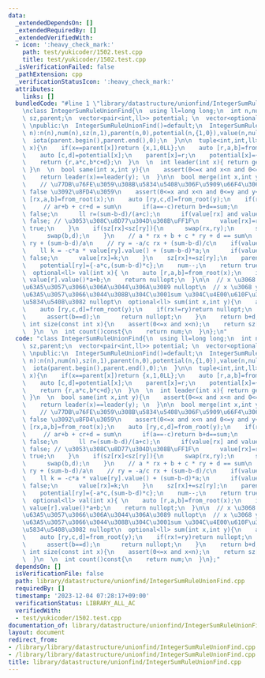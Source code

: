```yaml
---
data:
  _extendedDependsOn: []
  _extendedRequiredBy: []
  _extendedVerifiedWith:
  - icon: ':heavy_check_mark:'
    path: test/yukicoder/1502.test.cpp
    title: test/yukicoder/1502.test.cpp
  _isVerificationFailed: false
  _pathExtension: cpp
  _verificationStatusIcon: ':heavy_check_mark:'
  attributes:
    links: []
  bundledCode: "#line 1 \"library/datastructure/unionfind/IntegerSumRuleUnionFind.cpp\"\
    \nclass IntegerSumRuleUnionFind{\n  using ll=long long;\n  int n,num;\n  vector<int>\
    \ sz,parent;\n  vector<pair<int,ll>> potential; \n  vector<optional<ll>> value;\
    \ \npublic:\n  IntegerSumRuleUnionFind()=default;\n  IntegerSumRuleUnionFind(int\
    \ n):n(n),num(n),sz(n,1),parent(n,0),potential(n,{1,0}),value(n,nullopt){\n  \
    \  iota(parent.begin(),parent.end(),0);\n  }\n\n  tuple<int,int,ll> from_root(int\
    \ x){\n    if(x==parent[x])return {x,1,0LL};\n    auto [r,a,b]=from_root(parent[x]);\n\
    \    auto [c,d]=potential[x];\n    parent[x]=r;\n    potential[x]={a*c,b*c+d};\n\
    \    return {r,a*c,b*c+d};\n  }\n  \n  int leader(int x){ return get<0>(from_root(x));\
    \ }\n  \n  bool same(int x,int y){\n    assert(0<=x and x<n and 0<=y and y<n);\n\
    \    return leader(x)==leader(y); \n  }\n\n  bool merge(int x,int y,ll sum){\n\
    \    // \u77DB\u76FE\u3059\u308B\u5834\u5408\u306F\u5909\u66F4\u306F\u305B\u305A\
    \ false \u3092\u8FD4\u3059\n    assert(0<=x and x<n and 0<=y and y<n);\n    auto\
    \ [rx,a,b]=from_root(x);\n    auto [ry,c,d]=from_root(y);\n    if(rx==ry){\n \
    \     // ar+b + cr+d = sum\n      if(a==-c)return b+d==sum;\n      if((sum-b-d)&1)return\
    \ false;\n      ll r=(sum-b-d)/(a+c);\n      if(value[rx] and value[rx].value()!=r)return\
    \ false; // \u3053\u308C\u8D77\u304D\u308B\uFF1F\n      value[rx]=r;\n      return\
    \ true;\n    }\n    if(sz[rx]<sz[ry]){\n      swap(rx,ry);\n      swap(a,c);\n\
    \      swap(b,d);\n    }\n    // a * rx + b + c * ry + d == sum\n    // rx = -c/a\
    \ ry + (sum-b-d)/a\n    // ry = -a/c rx + (sum-b-d)/c\n    if(value[ry]){\n  \
    \    ll k = -c*a * value[ry].value() + (sum-b-d)*a;\n      if(value[rx] and value[rx].value()!=k)return\
    \ false;\n      value[rx]=k;\n    }\n    sz[rx]+=sz[ry];\n    parent[ry]=rx;\n\
    \    potential[ry]={-a*c,(sum-b-d)*c};\n    num--;\n    return true;\n  }\n\n\
    \  optional<ll> val(int x){ \n    auto [r,a,b]=from_root(x);\n    if(value[r])return\
    \ value[r].value()*a+b;\n    return nullopt;\n  }\n\n  // x \u3068 y \u304C\u96A3\
    \u63A5\u3057\u3066\u306A\u3044\u306A\u3089 nullopt\n  // x \u3068 y \u304C\u96A3\
    \u63A5\u3057\u3066\u3044\u308B\u304C\u3001sum \u304C\u4E00\u610F\u3067\u306A\u3044\
    \u5834\u5408\u3082 nullopt\n  optional<ll> sum(int x,int y){\n    auto [rx,a,b]=from_root(x);\n\
    \    auto [ry,c,d]=from_root(y);\n    if(rx!=ry)return nullopt;\n    if(a==c){\n\
    \      assert(b==d);\n      return nullopt;\n    }\n    return b+d;\n  }\n\n \
    \ int size(const int x){\n    assert(0<=x and x<n);\n    return sz[leader(x)];\n\
    \  }\n  \n  int count()const{\n    return num;\n  }\n};\n"
  code: "class IntegerSumRuleUnionFind{\n  using ll=long long;\n  int n,num;\n  vector<int>\
    \ sz,parent;\n  vector<pair<int,ll>> potential; \n  vector<optional<ll>> value;\
    \ \npublic:\n  IntegerSumRuleUnionFind()=default;\n  IntegerSumRuleUnionFind(int\
    \ n):n(n),num(n),sz(n,1),parent(n,0),potential(n,{1,0}),value(n,nullopt){\n  \
    \  iota(parent.begin(),parent.end(),0);\n  }\n\n  tuple<int,int,ll> from_root(int\
    \ x){\n    if(x==parent[x])return {x,1,0LL};\n    auto [r,a,b]=from_root(parent[x]);\n\
    \    auto [c,d]=potential[x];\n    parent[x]=r;\n    potential[x]={a*c,b*c+d};\n\
    \    return {r,a*c,b*c+d};\n  }\n  \n  int leader(int x){ return get<0>(from_root(x));\
    \ }\n  \n  bool same(int x,int y){\n    assert(0<=x and x<n and 0<=y and y<n);\n\
    \    return leader(x)==leader(y); \n  }\n\n  bool merge(int x,int y,ll sum){\n\
    \    // \u77DB\u76FE\u3059\u308B\u5834\u5408\u306F\u5909\u66F4\u306F\u305B\u305A\
    \ false \u3092\u8FD4\u3059\n    assert(0<=x and x<n and 0<=y and y<n);\n    auto\
    \ [rx,a,b]=from_root(x);\n    auto [ry,c,d]=from_root(y);\n    if(rx==ry){\n \
    \     // ar+b + cr+d = sum\n      if(a==-c)return b+d==sum;\n      if((sum-b-d)&1)return\
    \ false;\n      ll r=(sum-b-d)/(a+c);\n      if(value[rx] and value[rx].value()!=r)return\
    \ false; // \u3053\u308C\u8D77\u304D\u308B\uFF1F\n      value[rx]=r;\n      return\
    \ true;\n    }\n    if(sz[rx]<sz[ry]){\n      swap(rx,ry);\n      swap(a,c);\n\
    \      swap(b,d);\n    }\n    // a * rx + b + c * ry + d == sum\n    // rx = -c/a\
    \ ry + (sum-b-d)/a\n    // ry = -a/c rx + (sum-b-d)/c\n    if(value[ry]){\n  \
    \    ll k = -c*a * value[ry].value() + (sum-b-d)*a;\n      if(value[rx] and value[rx].value()!=k)return\
    \ false;\n      value[rx]=k;\n    }\n    sz[rx]+=sz[ry];\n    parent[ry]=rx;\n\
    \    potential[ry]={-a*c,(sum-b-d)*c};\n    num--;\n    return true;\n  }\n\n\
    \  optional<ll> val(int x){ \n    auto [r,a,b]=from_root(x);\n    if(value[r])return\
    \ value[r].value()*a+b;\n    return nullopt;\n  }\n\n  // x \u3068 y \u304C\u96A3\
    \u63A5\u3057\u3066\u306A\u3044\u306A\u3089 nullopt\n  // x \u3068 y \u304C\u96A3\
    \u63A5\u3057\u3066\u3044\u308B\u304C\u3001sum \u304C\u4E00\u610F\u3067\u306A\u3044\
    \u5834\u5408\u3082 nullopt\n  optional<ll> sum(int x,int y){\n    auto [rx,a,b]=from_root(x);\n\
    \    auto [ry,c,d]=from_root(y);\n    if(rx!=ry)return nullopt;\n    if(a==c){\n\
    \      assert(b==d);\n      return nullopt;\n    }\n    return b+d;\n  }\n\n \
    \ int size(const int x){\n    assert(0<=x and x<n);\n    return sz[leader(x)];\n\
    \  }\n  \n  int count()const{\n    return num;\n  }\n};"
  dependsOn: []
  isVerificationFile: false
  path: library/datastructure/unionfind/IntegerSumRuleUnionFind.cpp
  requiredBy: []
  timestamp: '2023-12-04 07:28:17+09:00'
  verificationStatus: LIBRARY_ALL_AC
  verifiedWith:
  - test/yukicoder/1502.test.cpp
documentation_of: library/datastructure/unionfind/IntegerSumRuleUnionFind.cpp
layout: document
redirect_from:
- /library/library/datastructure/unionfind/IntegerSumRuleUnionFind.cpp
- /library/library/datastructure/unionfind/IntegerSumRuleUnionFind.cpp.html
title: library/datastructure/unionfind/IntegerSumRuleUnionFind.cpp
---
```

